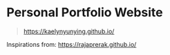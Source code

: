 # Personal Portfolio Website 
> https://kaelynyunying.github.io/

Inspirations from: https://rajaprerak.github.io/